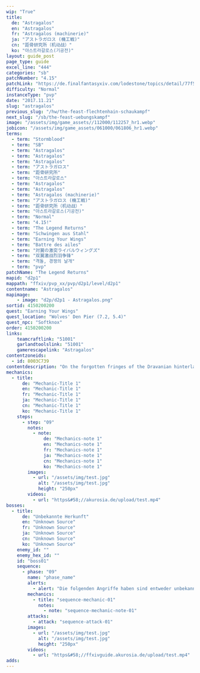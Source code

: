 ```yaml
---
wip: "True"
title:
  de: "Astragalos"
  en: "Astragalos"
  fr: "Astragalos (machinerie)"
  ja: "アストラガロス (機工戦)"
  cn: "距骨研究所（机动战）"
  ko: "아스트라갈로스(기공전)"
layout: guide_post
page_type: guide
excel_line: "444"
categories: "sb"
patchNumber: "4.15"
patchLink: "https://de.finalfantasyxiv.com/lodestone/topics/detail/77f571e827036c85a3c53f55ece36c62fa92b106"
difficulty: "Normal"
instanceType: "pvp"
date: "2017.11.21"
slug: "astragalos"
previous_slug: "/hw/the-feast-flechtenhain-schaukampf"
next_slug: "/sb/the-feast-uebungskampf"
image: "/assets/img/game_assets//112000/112257_hr1.webp"
jobicon: "/assets/img/game_assets/061000/061806_hr1.webp"
terms:
  - term: "Stormblood"
  - term: "SB"
  - term: "Astragalos"
  - term: "Astragalos"
  - term: "Astragalos"
  - term: "アストラガロス"
  - term: "距骨研究所"
  - term: "아스트라갈로스"
  - term: "Astragalos"
  - term: "Astragalos"
  - term: "Astragalos (machinerie)"
  - term: "アストラガロス (機工戦)"
  - term: "距骨研究所（机动战）"
  - term: "아스트라갈로스(기공전)"
  - term: "Normal"
  - term: "4.15!"
  - term: "The Legend Returns"
  - term: "Schwingen aus Stahl"
  - term: "Earning Your Wings"
  - term: "Battre des ailes"
  - term: "対翼の激突ライバルウィングズ"
  - term: "双翼激战烈羽争锋"
  - term: "격돌, 경쟁의 날개"
  - term: "pvp"
patchName: "The Legend Returns"
mapid: "d2p1"
mappath: "ffxiv/pvp_xx/pvp/d2p1/level/d2p1"
contentname: "Astragalos"
mapimage:
    - image: "d2p/d2p1 - Astragalos.png"
sortid: 4150200200
quest: "Earning Your Wings"
quest_location: "Wolves' Den Pier (7.2, 5.4)"
quest_npc: "Softknox"
order: 4150200200
links:
    teamcraftlink: "51001"
    garlandtoolslink: "51001"
    gamerescapelink: "Astragalos"
contentzoneids:
  - id: 8003C739
contentdescription: "On the forgotten fringes of the Dravanian hinterlands, there lie the remnants of a Sharlayan testing site known as Astragalos. With their boundless ingenuity, the goblins of Idyllshire have transformed the place into an expansive training ground. Here, brave adventurers can take control of mighty machines in large-scale war games reminiscent of battles against the Garlean Empire. A furious struggle for territorial supremacy awaits!"
mechanics:
  - title:
      de: "Mechanic-Title 1"
      en: "Mechanic-Title 1"
      fr: "Mechanic-Title 1"
      ja: "Mechanic-Title 1"
      cn: "Mechanic-Title 1"
      ko: "Mechanic-Title 1"
    steps:
      - step: "09"
        notes:
          - note:
              de: "Mechanics-note 1"
              en: "Mechanics-note 1"
              fr: "Mechanics-note 1"
              ja: "Mechanics-note 1"
              cn: "Mechanics-note 1"
              ko: "Mechanics-note 1"
        images:
          - url: "/assets/img/test.jpg"
            alt: "/assets/img/test.jpg"
            height: "250px"
        videos:
          - url: "https&#58;//akurosia.de/upload/test.mp4"
bosses:
  - title:
      de: "Unbekannte Herkunft"
      en: "Unknown Source"
      fr: "Unknown Source"
      ja: "Unknown Source"
      cn: "Unknown Source"
      ko: "Unknown Source"
    enemy_id: ""
    enemy_hex_id: ""
    id: "boss01"
    sequence:
      - phase: "09"
        name: "phase_name"
        alerts:
          - alert: "Die folgenden Angriffe haben sind entweder unbekannt oder haben keine klare Herkunft"
        mechanics:
          - title: "sequence-mechanic-01"
            notes:
              - note: "sequence-mechanic-note-01"
        attacks:
          - attack: "sequence-attack-01"
        images:
          - url: "/assets/img/test.jpg"
            alt: "/assets/img/test.jpg"
            height: "250px"
        videos:
          - url: "https&#58;//ffxivguide.akurosia.de/upload/test.mp4"
adds:
---
```

